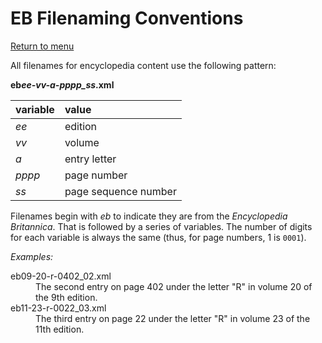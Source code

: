 # EB Filenaming Conventions

[Return to menu](../README.md)

All filenames for encyclopedia content use the following pattern:

**eb*ee-vv-a-pppp\_ss*.xml**

| variable | value |
|:---- |:---- |
| *ee* | edition |
| *vv* | volume |
| *a* | entry letter |
| *pppp* | page number |
| *ss* | page sequence number |

Filenames begin with *eb* to indicate they are from the *Encyclopedia Britannica*. That is followed by a series of variables. The number of digits for each variable is always the same (thus, for page numbers, 1 is `0001`).

*Examples:* 

<dl>
<dt>eb09-20-r-0402_02.xml</dt>  
<dd>The second entry on page 402 under the letter "R" in volume 20 of the 9th edition.</dd> 

<dt>eb11-23-r-0022_03.xml</dt>  
<dd>The third entry on page 22 under the letter "R" in volume 23 of the 11th edition.</dd>


